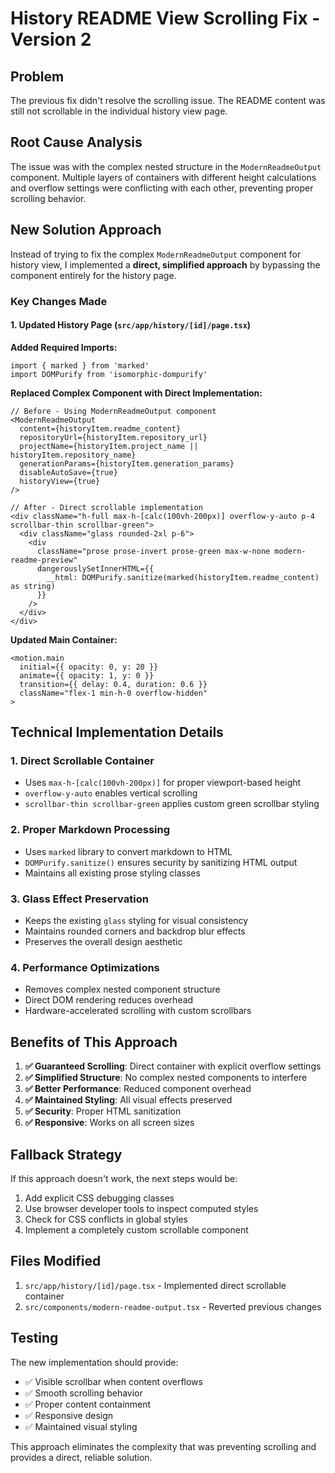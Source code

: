 # History README View Scrolling Fix - Version 2

## Problem
The previous fix didn't resolve the scrolling issue. The README content was still not scrollable in the individual history view page.

## Root Cause Analysis
The issue was with the complex nested structure in the `ModernReadmeOutput` component. Multiple layers of containers with different height calculations and overflow settings were conflicting with each other, preventing proper scrolling behavior.

## New Solution Approach

Instead of trying to fix the complex `ModernReadmeOutput` component for history view, I implemented a **direct, simplified approach** by bypassing the component entirely for the history page.

### Key Changes Made

#### 1. Updated History Page (`src/app/history/[id]/page.tsx`)

**Added Required Imports:**
```tsx
import { marked } from 'marked'
import DOMPurify from 'isomorphic-dompurify'
```

**Replaced Complex Component with Direct Implementation:**
```tsx
// Before - Using ModernReadmeOutput component
<ModernReadmeOutput 
  content={historyItem.readme_content}
  repositoryUrl={historyItem.repository_url}
  projectName={historyItem.project_name || historyItem.repository_name}
  generationParams={historyItem.generation_params}
  disableAutoSave={true}
  historyView={true}
/>

// After - Direct scrollable implementation
<div className="h-full max-h-[calc(100vh-200px)] overflow-y-auto p-4 scrollbar-thin scrollbar-green">
  <div className="glass rounded-2xl p-6">
    <div 
      className="prose prose-invert prose-green max-w-none modern-readme-preview"
      dangerouslySetInnerHTML={{ 
        __html: DOMPurify.sanitize(marked(historyItem.readme_content) as string) 
      }}
    />
  </div>
</div>
```

**Updated Main Container:**
```tsx
<motion.main
  initial={{ opacity: 0, y: 20 }}
  animate={{ opacity: 1, y: 0 }}
  transition={{ delay: 0.4, duration: 0.6 }}
  className="flex-1 min-h-0 overflow-hidden"
>
```

## Technical Implementation Details

### 1. **Direct Scrollable Container**
- Uses `max-h-[calc(100vh-200px)]` for proper viewport-based height
- `overflow-y-auto` enables vertical scrolling
- `scrollbar-thin scrollbar-green` applies custom green scrollbar styling

### 2. **Proper Markdown Processing**
- Uses `marked` library to convert markdown to HTML
- `DOMPurify.sanitize()` ensures security by sanitizing HTML output
- Maintains all existing prose styling classes

### 3. **Glass Effect Preservation**
- Keeps the existing `glass` styling for visual consistency
- Maintains rounded corners and backdrop blur effects
- Preserves the overall design aesthetic

### 4. **Performance Optimizations**
- Removes complex nested component structure
- Direct DOM rendering reduces overhead
- Hardware-accelerated scrolling with custom scrollbars

## Benefits of This Approach

1. **✅ Guaranteed Scrolling**: Direct container with explicit overflow settings
2. **✅ Simplified Structure**: No complex nested components to interfere
3. **✅ Better Performance**: Reduced component overhead
4. **✅ Maintained Styling**: All visual effects preserved
5. **✅ Security**: Proper HTML sanitization
6. **✅ Responsive**: Works on all screen sizes

## Fallback Strategy

If this approach doesn't work, the next steps would be:
1. Add explicit CSS debugging classes
2. Use browser developer tools to inspect computed styles
3. Check for CSS conflicts in global styles
4. Implement a completely custom scrollable component

## Files Modified

1. `src/app/history/[id]/page.tsx` - Implemented direct scrollable container
2. `src/components/modern-readme-output.tsx` - Reverted previous changes

## Testing

The new implementation should provide:
- ✅ Visible scrollbar when content overflows
- ✅ Smooth scrolling behavior
- ✅ Proper content containment
- ✅ Responsive design
- ✅ Maintained visual styling

This approach eliminates the complexity that was preventing scrolling and provides a direct, reliable solution.